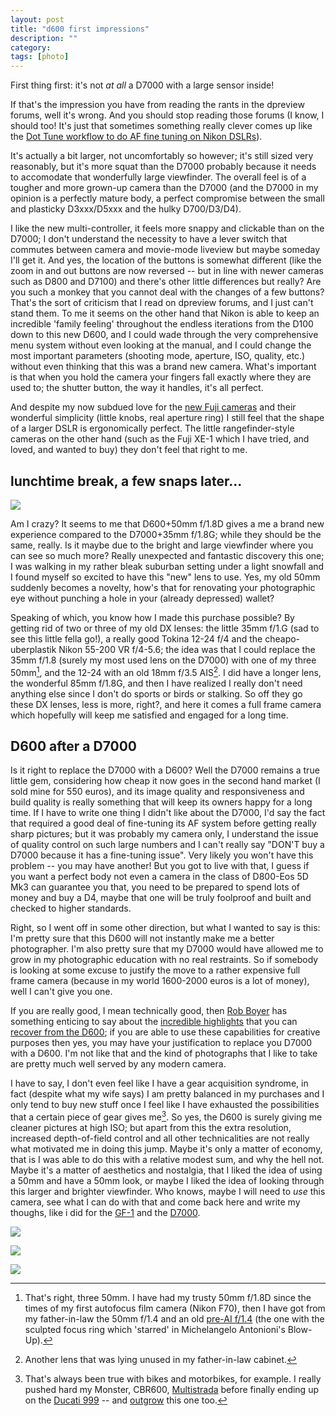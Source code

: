 ```yaml
---
layout: post
title: "d600 first impressions"
description: ""
category: 
tags: [photo]
---
```



First thing first: it's not *at all* a D7000 with a large sensor inside!

If that's the impression you have from reading the rants in the dpreview forums, well it's wrong. And you should stop reading those forums (I know, I should too! It's just that sometimes something really clever comes up like the [Dot Tune workflow to do AF fine tuning on Nikon DSLRs](http://forums.dpreview.com/forums/thread/3377109)).

It's actually a bit larger, not uncomfortably so however; it's still sized very reasonably, but it's more squat than the D7000 probably because it needs to accomodate that wonderfully large viewfinder. The overall feel is of a tougher and more grown-up camera than the D7000 (and the D7000 in my opinion is a perfectly mature body, a perfect compromise between the small and plasticky D3xxx/D5xxx and the hulky D700/D3/D4).

I like the new multi-controller, it feels more snappy and clickable than on the D7000; I don't understand the necessity to have a lever switch that commutes between camera and movie-mode liveview but maybe someday I'll get it. And yes, the location of the buttons is somewhat different (like the zoom in and out buttons are now reversed -- but in line with newer cameras such as D800 and D7100) and there's other little differences but really? Are you such a monkey that you cannot deal with the changes of a few buttons? That's the sort of criticism that I read on dpreview forums, and I just can't stand them. To me it seems on the other hand that Nikon is able to keep an incredible 'family feeling' throughout the endless iterations from the D100 down to this new D600, and I could wade through the very comprehensive menu system without even looking at the manual, and I could change the most important parameters (shooting mode, aperture, ISO, quality, etc.) without even thinking that this was a brand new camera. What's important is that when you hold the camera your fingers fall exactly where they are used to; the shutter button, the way it handles, it's all perfect.

And despite my now subdued love for the [new Fuji cameras](http://aadm.github.com/2012-12-17-fuji-test-day.html) and their wonderful simplicity (little knobs, real aperture ring) I still feel that the shape of a larger DSLR is ergonomically perfect. The little rangefinder-style cameras on the other hand (such as the Fuji XE-1 which I have tried, and loved, and wanted to buy) they don't feel that right to me.

## lunchtime break, a few snaps later...

![](https://dl.dropbox.com/u/179731/_D6F0067.jpg)

Am I crazy? It seems to me that D600+50mm f/1.8D gives a me a brand new experience compared to the D7000+35mm f/1.8G; while they should be the same, really. Is it maybe due to the bright and large viewfinder where you can see so much more? Really unexpected and fantastic discovery this one; I was walking in my rather bleak suburban setting under a light snowfall and I found myself so excited to have this "new" lens to use. Yes, my old 50mm suddenly becomes a novelty, how's that for renovating your photographic eye without punching a hole in your (already depressed) wallet?

Speaking of which, you know how I made this purchase possible? By getting rid of two or three of my old DX lenses: the little 35mm f/1.G (sad to see this little fella go!), a really good Tokina 12-24 f/4 and the cheapo-uberplastik Nikon 55-200 VR f/4-5.6; the idea was that I could replace the 35mm f/1.8 (surely my most used lens on the D7000) with one of my three 50mm[^nota-50mm], and the 12-24 with an old 18mm f/3.5 AIS[^nota-18mm]. I did have a longer lens, the wonderful 85mm f/1.8G, and then I have realized I really don't need anything else since I don't do sports or birds or stalking. So off they go these DX lenses, less is more, right?, and here it comes a full frame camera which hopefully will keep me satisfied and engaged for a long time.

## D600 after a D7000

Is it right to replace the D7000 with a D600? Well the D7000 remains a true little gem, considering how cheap it now goes in the second hand market (I sold mine for 550 euros), and its image quality and responsiveness and build quality is really something that will keep its owners happy for a long time. If I have to write one thing I didn't like about the D7000, I'd say the fact that required a good deal of fine-tuning its AF system before getting really sharp pictures; but it was probably my camera only, I understand the issue of quality control on such large numbers and I can't really say "DON'T buy a D7000 because it has a fine-tuning issue". Very likely you won't have this problem -- you may have another! But you got to live with that, I guess if you want a perfect body not even a camera in the class of D800-Eos 5D Mk3 can guarantee you that, you need to be prepared to spend lots of money and buy a D4, maybe that one will be truly foolproof and built and checked to higher standards.

Right, so I went off in some other direction, but what I wanted to say is this: I'm pretty sure that this D600 will not instantly make me a better photographer. I'm also pretty sure that my D7000 would have allowed me to grow in my photographic education with no real restraints. So if somebody is looking at some excuse to justify the move to a rather expensive full frame camera (because in my world 1600-2000 euros is a lot of money), well I can't give you one. 

If you are really good, I mean technically good, then [Rob Boyer](https://twitter.com/rwboyer) has something enticing to say about the [incredible highlights](http://photo.rwboyer.com/2012/11/27/d600-500-shots/) that you can [recover from the D600](http://photo.rwboyer.com/2013/02/17/highlight-fetishist/); if you are  able to use these capabilities for creative purposes then yes, you may have your justification to replace you D7000 with a D600. I'm not like that and the kind of photographs that I like to take are pretty much well served by any modern camera.

I have to say, I don't even feel like I have a gear acquisition syndrome, in fact (despite what my wife says) I am pretty balanced in my purchases and I only tend to buy new stuff once I feel like I have exhausted the possibilities that a certain piece of gear gives me[^nota-outgrow]. So yes, the D600 is surely giving me cleaner pictures at high ISO; but apart from this the extra resolution, increased depth-of-field control and all other technicalities are not really what motivated me in doing this jump. Maybe it's only a matter of economy, that is I was able to do this with a relative modest sum, and why the hell not. Maybe it's a matter of aesthetics and nostalgia, that I liked the idea of using a 50mm and have a 50mm look, or maybe I liked the idea of looking through this larger and brighter viewfinder. Who knows, maybe I will need to *use* this camera, see what I can do with that and come back here and write my thoughs, like i did for the [GF-1](http://aadm.github.com/2012-07-31-panasonic-gf1-recensione-fuori-tempo.html) and the [D7000](http://aadm.github.com/2012-09-21-thoughts-on-d7000.html).

![](https://dl.dropbox.com/u/179731/_D6F0065.jpg)

![](https://dl.dropbox.com/u/179731/_D6F0073.jpg)

![](https://dl.dropbox.com/u/179731/_D6F0058.jpg)

[^nota-50mm]: That's right, three 50mm. I have had my trusty 50mm f/1.8D since the times of my first autofocus film camera (Nikon F70), then I have got from my father-in-law the 50mm f/1.4 and an old [pre-AI f/1.4](http://www.djcphoto.com/index.php/nikkor-s-50mm-f1-4-non-ai-lens/) (the one with the sculpted focus ring which 'starred' in Michelangelo Antonioni's Blow-Up).

[^nota-18mm]: Another lens that was lying unused in my father-in-law cabinet.

[^nota-outgrow]: That's always been true with bikes and motorbikes, for example. I really pushed hard my Monster, CBR600, [Multistrada](http://aadm.github.com/2008-03-23-speedweek-2007-su-mondoducati.html) before finally ending up on the [Ducati 999](http://aadm.github.com/2008-10-20-999s-il-primo-giro.html) -- and [outgrow](http://aadm.github.com/2009-08-27-speedweek-2009.html) this one too.

